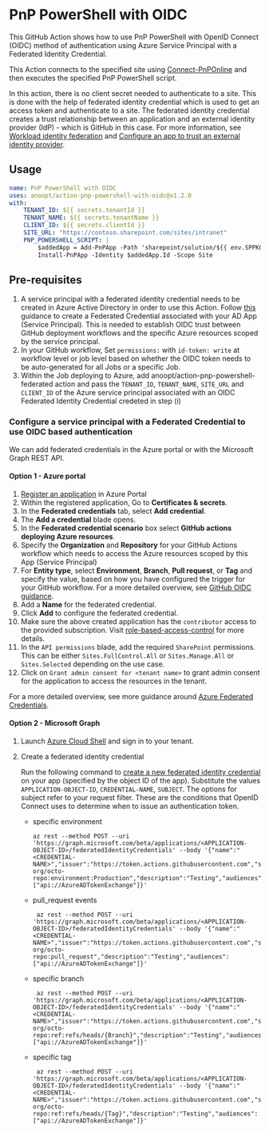 # PnP PowerShell with OIDC
This GitHub Action shows how to use PnP PowerShell with OpenID Connect (OIDC) method of authentication using Azure Service Principal with a Federated Identity Credential.

This Action connects to the specified site using [Connect-PnPOnline](https://pnp.github.io/powershell/cmdlets/Connect-PnPOnline.html) and then executes the specified PnP PowerShell script.

In this action, there is no client secret needed to authenticate to a site. This is done with the help of federated identity credential which is used to get an access token and authenticate to a site. The federated identity credential creates a trust relationship between an application and an external identity provider (IdP) - which is GitHub in this case. For more information, see [Workload identity federation](https://learn.microsoft.com/en-us/azure/active-directory/develop/workload-identity-federation) and [Configure an app to trust an external identity provider](https://learn.microsoft.com/en-us/azure/active-directory/develop/workload-identity-federation-create-trust?pivots=identity-wif-apps-methods-azp).

## Usage
```yaml
name: PnP PowerShell with OIDC
uses: anoopt/action-pnp-powershell-with-oidc@v1.2.0
with:
    TENANT_ID: ${{ secrets.tenantId }}
    TENANT_NAME: ${{ secrets.tenantName }}
    CLIENT_ID: ${{ secrets.clientId }}
    SITE_URL: "https://contoso.sharepoint.com/sites/intranet"
    PNP_POWERSHELL_SCRIPT: |
        $addedApp = Add-PnPApp -Path 'sharepoint/solution/${{ env.SPPKG_FILE_NAME }}' -Scope Site -Overwrite
        Install-PnPApp -Identity $addedApp.Id -Scope Site
```

## Pre-requisites

1. A service principal with a federated identity credential needs to be created in Azure Active Directory in order to use this Action. Follow [this](#configure-a-service-principal-with-a-federated-credential-to-use-oidc-based-authentication) guidance to create a Federated Credential associated with your AD App (Service Principal). This is needed to establish OIDC trust between GitHub deployment workflows and the specific Azure resources scoped by the service principal.
2. In your GitHub workflow, Set `permissions:` with `id-token: write` at workflow level or job level based on whether the OIDC token needs to be auto-generated for all Jobs or a specific Job. 
3. Within the Job deploying to Azure, add anoopt/action-pnp-powershell-federated action and pass the `TENANT_ID`, `TENANT_NAME`, `SITE_URL` and `CLIENT_ID` of the Azure service principal associated with an OIDC Federated Identity Credential credeted in step (i)

### Configure a service principal with a Federated Credential to use OIDC based authentication

We can add federated credentials in the Azure portal or with the Microsoft Graph REST API.

#### Option 1 - Azure portal
1. [Register an application](https://docs.microsoft.com/en-us/azure/active-directory/develop/quickstart-register-app) in Azure Portal
2. Within the registered application, Go to **Certificates & secrets**.  
3. In the **Federated credentials** tab, select **Add credential**.  
4. The **Add a credential** blade opens.
5. In the **Federated credential scenario** box select **GitHub actions deploying Azure resources**.
6. Specify the **Organization** and **Repository** for your GitHub Actions workflow which needs to access the Azure resources scoped by this App (Service Principal) 
7. For **Entity type**, select **Environment**, **Branch**, **Pull request**, or **Tag** and specify the value, based on how you have configured the trigger for your GitHub workflow. For a more detailed overview, see [GitHub OIDC guidance]( https://docs.github.com/en/actions/deployment/security-hardening-your-deployments/about-security-hardening-with-openid-connect#defining-[…]dc-claims). 
8. Add a **Name** for the federated credential.
9. Click **Add** to configure the federated credential.
10. Make sure the above created application has the `contributor` access to the provided subscription. Visit [role-based-access-control](https://docs.microsoft.com/en-us/azure/role-based-access-control/role-assignments-portal?tabs=current#prerequisites) for more details.
11. In the `API permissions` blade, add the required `SharePoint` permissions. This can be either `Sites.FullControl.All` or `Sites.Manage.All` or `Sites.Selected` depending on the use case. 
12. Click on `Grant admin consent for <tenant name>` to grant admin consent for the application to access the resources in the tenant.

For a more detailed overview, see more guidance around [Azure Federated Credentials](https://docs.microsoft.com/en-us/azure/active-directory/develop/workload-identity-federation-create-trust-github). 

#### Option 2 - Microsoft Graph

1. Launch [Azure Cloud Shell](https://portal.azure.com/#cloudshell/) and sign in to your tenant.
1. Create a federated identity credential

    Run the following command to [create a new federated identity credential](https://docs.microsoft.com/en-us/graph/api/application-post-federatedidentitycredentials?view=graph-rest-beta&preserve-view=true) on your app (specified by the object ID of the app). Substitute the values `APPLICATION-OBJECT-ID`, `CREDENTIAL-NAME`, `SUBJECT`. The options for subject refer to your request filter. These are the conditions that OpenID Connect uses to determine when to issue an authentication token.  
    * specific environment
        ```azurecli
        az rest --method POST --uri 'https://graph.microsoft.com/beta/applications/<APPLICATION-OBJECT-ID>/federatedIdentityCredentials' --body '{"name":"<CREDENTIAL-NAME>","issuer":"https://token.actions.githubusercontent.com","subject":"repo:octo-org/octo-repo:environment:Production","description":"Testing","audiences":["api://AzureADTokenExchange"]}' 
        ```
    * pull_request events
       ```azurecli
        az rest --method POST --uri 'https://graph.microsoft.com/beta/applications/<APPLICATION-OBJECT-ID>/federatedIdentityCredentials' --body '{"name":"<CREDENTIAL-NAME>","issuer":"https://token.actions.githubusercontent.com","subject":"repo:octo-org/octo-repo:pull_request","description":"Testing","audiences":["api://AzureADTokenExchange"]}' 
        ```
    * specific branch
       ```azurecli
        az rest --method POST --uri 'https://graph.microsoft.com/beta/applications/<APPLICATION-OBJECT-ID>/federatedIdentityCredentials' --body '{"name":"<CREDENTIAL-NAME>","issuer":"https://token.actions.githubusercontent.com","subject":"repo:octo-org/octo-repo:ref:refs/heads/{Branch}","description":"Testing","audiences":["api://AzureADTokenExchange"]}' 
        ```
    * specific tag
       ```azurecli
        az rest --method POST --uri 'https://graph.microsoft.com/beta/applications/<APPLICATION-OBJECT-ID>/federatedIdentityCredentials' --body '{"name":"<CREDENTIAL-NAME>","issuer":"https://token.actions.githubusercontent.com","subject":"repo:octo-org/octo-repo:ref:refs/heads/{Tag}","description":"Testing","audiences":["api://AzureADTokenExchange"]}' 
        ```
